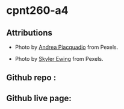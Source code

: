 # cpnt260-a4

## Attributions

*  Photo by [Andrea Piacquadio](https://images.pexels.com/photos/3768926/pexels-photo-3768926.jpeg?auto=compress&cs=tinysrgb&dpr=2&h=650&w=940) from Pexels.

* Photo by [Skyler Ewing](https://images.pexels.com/photos/6244944/pexels-photo-6244944.jpeg?auto=compress&cs=tinysrgb&dpr=2&h=650&w=940) from Pexels.


## Github repo :
## Github live page: